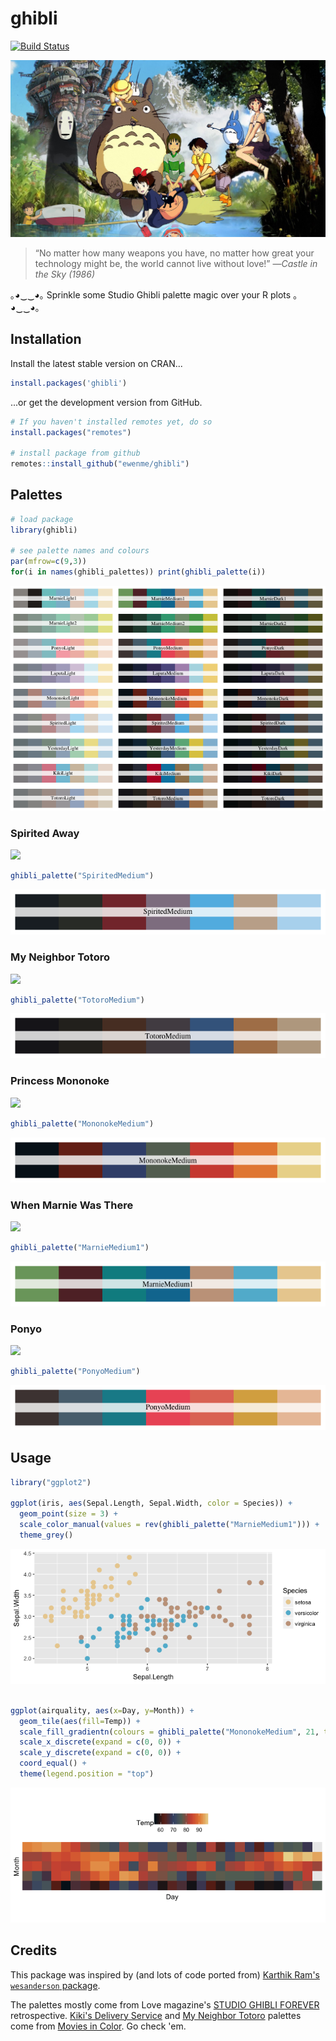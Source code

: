 
ghibli
======

[![Build Status](https://travis-ci.org/ewenme/ghibli.png)](https://travis-ci.org/ewenme/ghibli)

![](ghibli.jpg)

> “No matter how many weapons you have, no matter how great your technology might be, the world cannot live without love!” —*Castle in the Sky (1986)*

｡◕‿‿◕｡ Sprinkle some Studio Ghibli palette magic over your R plots ｡◕‿‿◕｡

Installation
------------

Install the latest stable version on CRAN...

``` r
install.packages('ghibli')
```

...or get the development version from GitHub.

``` r
# If you haven't installed remotes yet, do so
install.packages("remotes")

# install package from github
remotes::install_github("ewenme/ghibli")
```

Palettes
--------

``` r
# load package
library(ghibli)

# see palette names and colours
par(mfrow=c(9,3))
for(i in names(ghibli_palettes)) print(ghibli_palette(i))
```

![](figure/palettes-1.png)

### Spirited Away

![](https://vice-images.vice.com/images/content-images-crops/2016/07/19/spirited-away-ghibli-miyazaki-15th-15-year-anniversary-best-animation-hannah-ewens-body-image-1468945005-size_1000.jpg?output-quality=75.jpg)

``` r
ghibli_palette("SpiritedMedium")
```

![](figure/unnamed-chunk-4-1.png)

### My Neighbor Totoro

![](http://78.media.tumblr.com/1d93af19859c5d79bd9ce518eedeeb91/tumblr_mv2zrkquSJ1s6aghro1_1280.jpg)

``` r
ghibli_palette("TotoroMedium")
```

![](figure/unnamed-chunk-5-1.png)

### Princess Mononoke

![](http://www.animationmagazine.net/wordpress/wp-content/uploads/Princess-Mononoke-post2.jpg)

``` r
ghibli_palette("MononokeMedium")
```

![](figure/unnamed-chunk-6-1.png)

### When Marnie Was There

![](http://cinema.pfpca.org/sites/cinema/files/films/Marnie_A.jpg)

``` r
ghibli_palette("MarnieMedium1")
```

![](figure/unnamed-chunk-7-1.png)

### Ponyo

![](https://entropymag.org/wp-content/uploads/2015/10/Ponyo-screencaps-ponyo-on-the-cliff-by-the-sea-30547658-1920-1080.png)

``` r
ghibli_palette("PonyoMedium")
```

![](figure/unnamed-chunk-8-1.png)

Usage
-----

``` r
library("ggplot2")

ggplot(iris, aes(Sepal.Length, Sepal.Width, color = Species)) +
  geom_point(size = 3) +
  scale_color_manual(values = rev(ghibli_palette("MarnieMedium1"))) +
  theme_grey()
```

![](figure/ggplot-1.png)

``` r

ggplot(airquality, aes(x=Day, y=Month)) +
  geom_tile(aes(fill=Temp)) +
  scale_fill_gradientn(colours = ghibli_palette("MononokeMedium", 21, type = "continuous")) +
  scale_x_discrete(expand = c(0, 0)) +
  scale_y_discrete(expand = c(0, 0)) +
  coord_equal() +
  theme(legend.position = "top")
```

![](figure/ggplot2-1.png)

Credits
-------

This package was inspired by (and lots of code ported from) [Karthik Ram's `wesanderson` package](https://github.com/karthik/wesanderson).

The palettes mostly come from Love magazine's [STUDIO GHIBLI FOREVER](http://www.thelovemagazine.co.uk/posts/6584/in-photos-guess-who-s-back-retrospective-of-studio-ghibli-forever-is-here) retrospective. [Kiki's Delivery Service](http://moviesincolor.com/post/64877406577/hayao-miyazaki-week-kikis-delivery-service-1989) and [My Neighbor Totoro](http://moviesincolor.com/post/64786383878/hayao-miyazaki-week-my-neighbor-totoro-1988) palettes come from [Movies in Color](http://moviesincolor.com/). Go check 'em.
